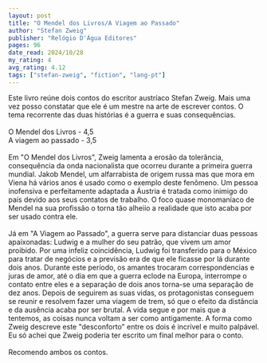 ```yaml
---
layout: post
title: "O Mendel dos Livros/A Viagem ao Passado"
author: "Stefan Zweig"
publisher: "Relógio D'Água Editores"
pages: 96
date_read: 2024/10/28
my_rating: 4
avg_rating: 4.12
tags: ["stefan-zweig", "fiction", "lang-pt"]
---
```


Este livro reúne dois contos do escritor austríaco Stefan Zweig. Mais uma vez posso constatar que ele é um mestre na arte de escrever contos. O tema recorrente das duas histórias é a guerra e suas consequências. <br/><br/>O Mendel dos Livros - 4,5<br/>A viagem ao passado - 3,5<br/><br/>Em "O Mendel dos Livros", Zweig lamenta a erosão da tolerância, consequência da onda nacionalista que ocorreu durante a primeira guerra mundial. Jakob Mendel, um alfarrabista de origem russa mas que mora em Viena há vários anos é usado como o exemplo deste fenômeno. Um pessoa inofensiva e perfeitamente adaptada a Áustria é tratada como inimigo do país devido aos seus contatos de trabalho. O foco quase monomaníaco de Mendel na sua profissão o torna tão alheiio a realidade que isto acaba por ser usado contra ele. <br/><br/>Já em "A Viagem ao Passado", a guerra serve para distanciar duas pessoas apaixonadas: Ludwig e a mulher do seu patrão, que vivem um amor proibido. Por uma infeliz coincidência, Ludwig foi transferido para o México para tratar de negócios e a previsão era de que ele ficasse por lá durante dois anos. Durante este período, os amantes trocaram correspondencias e juras de amor, até o dia em que a guerra eclode na Europa, interrompe o contato entre eles e a separação de dois anos torna-se uma separação de dez anos. Depois de seguirem as suas vidas, os protagonistas conseguem se reunir e resolvem fazer uma viagem de trem, só que o efeito da distância e da ausência acaba por ser brutal. A vida segue e por mais que a tentemos, as coisas nunca voltam a ser como antigamente. A forma como Zweig descreve este "desconforto" entre os dois é incrível e muito palpável. Eu só achei que Zweig poderia ter escrito um final melhor para o conto. <br/><br/>Recomendo ambos os contos.

